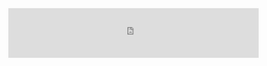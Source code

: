 <div style="margin:auto;overflow:hidden" class="framed-content  framed-python-start">
<iframe src="https://openml.github.io/openml-python/develop/index.html"
        class="framed-github framed-python" height="100vh" width="100%" frameborder="0" id="python_api_frame"
        allowfullscreen sandbox="allow-scripts allow-same-origin">
  <p> <a href="https://openml.github.io/openml-python/develop/index.html">
    Fallback link for browsers that don't support iframes
  </a> </p>
</iframe>
</div>
